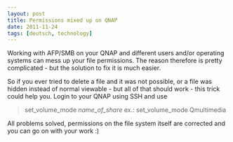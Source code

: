 ```yaml
---
layout: post
title: Permissions mixed up on QNAP
date: 2011-11-24
tags: [deutsch, technology]
---
```

Working with AFP/SMB on your QNAP and different users and/or operating systems can mess up your file permissions. The reason therefore is pretty complicated - but the solution to fix it is much easier.

So if you ever tried to delete a file and it was not possible, or a file was hidden instead of normal viewable - but all of that should work - this trick could help you.
Login to your QNAP using SSH and use

> set_volume_mode _name_of_share_
> ex.: set_volume_mode Qmultimedia

All problems solved, permissions on the file system itself are corrected and you can go on with your work :)